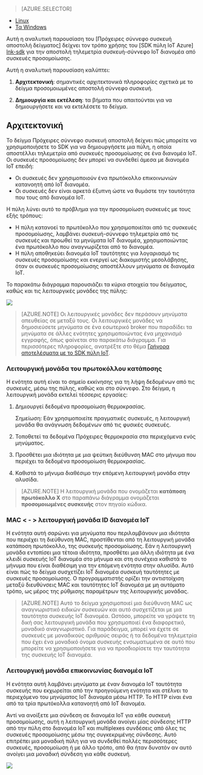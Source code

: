 > [AZURE.SELECTOR]
- [Linux](../articles/iot-hub/iot-hub-linux-gateway-sdk-simulated-device.md)
- [Τα Windows](../articles/iot-hub/iot-hub-windows-gateway-sdk-simulated-device.md)

Αυτή η αναλυτική παρουσίαση του [Πρόχειρες σύννεφο συσκευή αποστολή δείγματος] δείχνει τον τρόπο χρήσης του [SDK πύλη IoT Azure] [ lnk-sdk] για την αποστολή τηλεμετρία συσκευή-σύννεφο IoT διανομέα από συσκευές προσομοίωσης.

Αυτή η αναλυτική παρουσίαση καλύπτει:

1. **Αρχιτεκτονική**: σημαντικές αρχιτεκτονικά πληροφορίες σχετικά με το δείγμα προσομοιωμένες αποστολή σύννεφο συσκευή.

2. **Δημιουργία και εκτέλεση**: τα βήματα που απαιτούνται για να δημιουργήσετε και να εκτελέσετε το δείγμα.

## <a name="architecture"></a>Αρχιτεκτονική

Το δείγμα Πρόχειρες σύννεφο συσκευή αποστολή δείχνει πώς μπορείτε να χρησιμοποιήσετε το SDK για να δημιουργήσετε μια πύλη, η οποία αποστέλλει τηλεμετρία από συσκευές προσομοίωσης σε ένα διανομέα IoT. Οι συσκευές προσομοίωσης δεν μπορεί να συνδεθεί άμεσα με διανομέα IoT επειδή:

- Οι συσκευές δεν χρησιμοποιούν ένα πρωτόκολλο επικοινωνιών κατανοητή από IoT διανομέα.
- Οι συσκευές δεν είναι αρκετά έξυπνη ώστε να θυμάστε την ταυτότητα που τους από διανομέα IoT.

Η πύλη λύνει αυτό το πρόβλημα για την προσομοίωση συσκευές με τους εξής τρόπους:

- Η πύλη κατανοεί το πρωτόκολλο που χρησιμοποιείται από τις συσκευές προσομοίωσης, λαμβάνει συσκευή-σύννεφο τηλεμετρία από τις συσκευές και προωθεί τα μηνύματα IoT διανομέα, χρησιμοποιώντας ένα πρωτόκολλο που αναγνωρίζεται από το διανομέα.
- Η πύλη αποθηκεύει διανομέα IoT ταυτότητες για λογαριασμό τις συσκευές προσομοίωσης και ενεργεί ως διακομιστής μεσολάβησης, όταν οι συσκευές προσομοίωσης αποστέλλουν μηνύματα σε διανομέα IoT.

Το παρακάτω διάγραμμα παρουσιάζει τα κύρια στοιχεία του δείγματος, καθώς και τις λειτουργικές μονάδες της πύλης:

![][1]


> [AZURE.NOTE] Οι λειτουργικές μονάδες δεν περάσουν μηνύματα απευθείας σε μεταξύ τους. Οι λειτουργικές μονάδες να δημοσιεύσετε μηνύματα σε ένα εσωτερικό broker που παραδίδει τα μηνύματα σε άλλες ενότητες χρησιμοποιώντας ένα μηχανισμό εγγραφής, όπως φαίνεται στο παρακάτω διάγραμμα. Για περισσότερες πληροφορίες, ανατρέξτε στο θέμα [Γρήγορα αποτελέσματα με το SDK πύλη IoT][lnk-gw-getstarted].

### <a name="protocol-ingestion-module"></a>Λειτουργική μονάδα του πρωτοκόλλου κατάποσης

Η ενότητα αυτή είναι το σημείο εκκίνησης για τη λήψη δεδομένων από τις συσκευές, μέσω της πύλης, καθώς και στο σύννεφο. Στο δείγμα, η λειτουργική μονάδα εκτελεί τέσσερις εργασίες:

1.  Δημιουργεί δεδομένα προσομοίωση θερμοκρασίας.
    
    Σημείωση: Εάν χρησιμοποιείτε πραγματικές συσκευές, η λειτουργική μονάδα θα ανάγνωση δεδομένων από τις φυσικές συσκευές.

2.  Τοποθετεί τα δεδομένα Πρόχειρες θερμοκρασία στα περιεχόμενα ενός μηνύματος.

3.  Προσθέτει μια ιδιότητα με μια ψεύτικη διεύθυνση MAC στο μήνυμα που περιέχει τα δεδομένα προσομοίωση θερμοκρασίας.

4.  Καθιστά το μήνυμα διαθέσιμο την επόμενη λειτουργική μονάδα στην αλυσίδα.

> [AZURE.NOTE] Η λειτουργική μονάδα που ονομάζεται **κατάποση πρωτόκολλο X** στο παραπάνω διάγραμμα ονομάζεται **προσομοιωμένες συσκευής** στον πηγαίο κώδικα.

### <a name="mac-lt-gt-iot-hub-id-module"></a>MAC &lt; - &gt; λειτουργική μονάδα ID διανομέα IoT

Η ενότητα αυτή σαρώνει για μηνύματα που περιλαμβάνουν μια ιδιότητα που περιέχει τη διεύθυνση MAC, προστίθενται από τη λειτουργική μονάδα κατάποση πρωτόκολλο, της συσκευής προσομοίωσης. Εάν η λειτουργική μονάδα εντοπίσει μια τέτοια ιδιότητα, προσθέτει μια άλλη ιδιότητα με ένα κλειδί συσκευής IoT διανομέα στο μήνυμα και στη συνέχεια καθιστά το μήνυμα που είναι διαθέσιμη για την επόμενη ενότητα στην αλυσίδα. Αυτό είναι πώς το δείγμα συσχετίζει IoT διανομέα συσκευή ταυτότητες με συσκευές προσομοίωσης. Ο προγραμματιστής ορίζει την αντιστοίχιση μεταξύ διευθύνσεις MAC και ταυτότητες IoT διανομέα με μη αυτόματο τρόπο, ως μέρος της ρύθμισης παραμέτρων της λειτουργικής μονάδας. 

> [AZURE.NOTE]  Αυτό το δείγμα χρησιμοποιεί μια διεύθυνση MAC ως αναγνωριστικό ειδικών συσκευών και αυτό συσχετίζεται με μια ταυτότητα συσκευής IoT διανομέα. Ωστόσο, μπορείτε να γράψετε τη δική σας λειτουργική μονάδα που χρησιμοποιεί ένα διαφορετικό, μοναδικό αναγνωριστικό. Για παράδειγμα, μπορεί να έχετε σε συσκευές με μοναδικούς αριθμούς σειράς ή τα δεδομένα τηλεμετρία που έχει ένα μοναδικό όνομα συσκευής ενσωματωμένα σε αυτό που μπορείτε να χρησιμοποιήσετε για να προσδιορίσετε την ταυτότητα της συσκευής IoT διανομέα.

### <a name="iot-hub-communication-module"></a>Λειτουργική μονάδα επικοινωνίας διανομέα IoT

Η ενότητα αυτή λαμβάνει μηνύματα με έναν διανομέα IoT ταυτότητα συσκευής που εκχωρείται από την προηγούμενη ενότητα και στέλνει το περιεχόμενο του μηνύματος IoT διανομέα μέσω HTTP. Το HTTP είναι ένα από τα τρία πρωτόκολλα κατανοητή από IoT διανομέα.

Αντί να ανοίξετε μια σύνδεση σε διανομέα IoT για κάθε συσκευή προσομοίωσης, αυτή η λειτουργική μονάδα ανοίγει μίας σύνδεσης HTTP από την πύλη στο διανομέα IoT και multiplexes συνδέσεις από όλες τις συσκευές προσομοίωσης μέσω της συγκεκριμένης σύνδεσης. Αυτό επιτρέπει μια μοναδική πύλη για να συνδεθεί πολλές περισσότερες συσκευές, προσομοίωση ή με άλλο τρόπο, από θα ήταν δυνατόν αν αυτό ανοίγει μια μοναδική σύνδεση για κάθε συσκευή.

![][2]


<!-- Images -->
[1]: media/iot-hub-gateway-sdk-simulated-selector/image1.png
[2]: media/iot-hub-gateway-sdk-simulated-selector/image2.png

<!-- Links -->
[Προσομοίωση συσκευή σύννεφο αποστολή δείγματος]: https://github.com/Azure/azure-iot-gateway-sdk/blob/master/doc/sample_simulated_device_cloud_upload.md
[lnk-sdk]: https://github.com/Azure/azure-iot-gateway-sdk
[lnk-gw-getstarted]: ../articles/iot-hub/iot-hub-linux-gateway-sdk-get-started.md